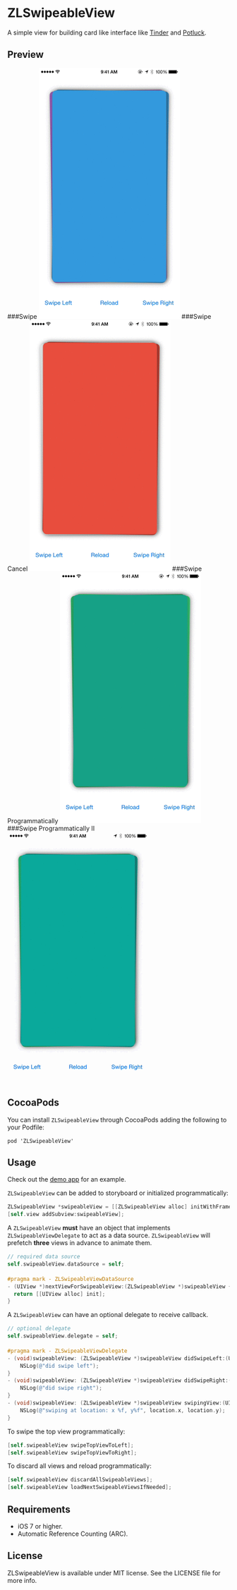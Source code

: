 ZLSwipeableView
===============
A simple view for building card like interface like [Tinder](http://www.gotinder.com/) and [Potluck](https://www.potluck.it/).

Preview
---
###Swipe
![swipe](Previews/swipe.gif)
###Swipe Cancel
![cancel](Previews/swipeCancel.gif)
###Swipe Programmatically
![swipeLeft](Previews/swipeLeft.gif)
###Swipe Programmatically II
![swipeLeftRight](Previews/swipeLeftRight.gif)

CocoaPods
---
You can install `ZLSwipeableView` through CocoaPods adding the following to your Podfile:

    pod 'ZLSwipeableView'

Usage
---
Check out the [demo app](https://github.com/zhxnlai/ZLSwipeableView/archive/master.zip) for an example.

`ZLSwipeableView` can be added to storyboard or initialized programmatically:
~~~objective-c
ZLSwipeableView *swipeableView = [[ZLSwipeableView alloc] initWithFrame:self.view.frame];
[self.view addSubview:swipeableView];
~~~

A `ZLSwipeableView` **must** have an object that implements `ZLSwipeableViewDelegate` to act as a data source. `ZLSwipeableView` will prefetch **three** views in advance to animate them.
~~~objective-c
// required data source
self.swipeableView.dataSource = self;

#pragma mark - ZLSwipeableViewDataSource
- (UIView *)nextViewForSwipeableView:(ZLSwipeableView *)swipeableView {
  return [[UIView alloc] init];
}
~~~
A `ZLSwipeableView` can have an optional delegate to receive callback.
~~~objective-c
// optional delegate
self.swipeableView.delegate = self;

#pragma mark - ZLSwipeableViewDelegate
- (void)swipeableView: (ZLSwipeableView *)swipeableView didSwipeLeft:(UIView *)view {
    NSLog(@"did swipe left");
}
- (void)swipeableView: (ZLSwipeableView *)swipeableView didSwipeRight:(UIView *)view {
    NSLog(@"did swipe right");
}
- (void)swipeableView: (ZLSwipeableView *)swipeableView swipingView:(UIView *)view atLocation:(CGPoint)location {
    NSLog(@"swiping at location: x %f, y%f", location.x, location.y);
}
~~~

To swipe the top view programmatically:
~~~objective-c
[self.swipeableView swipeTopViewToLeft];
[self.swipeableView swipeTopViewToRight];
~~~

To discard all views and reload programmatically:
~~~objective-c
[self.swipeableView discardAllSwipeableViews];
[self.swipeableView loadNextSwipeableViewsIfNeeded];
~~~

Requirements
---
- iOS 7 or higher.
- Automatic Reference Counting (ARC).

License
---
ZLSwipeableView is available under MIT license. See the LICENSE file for more info.
